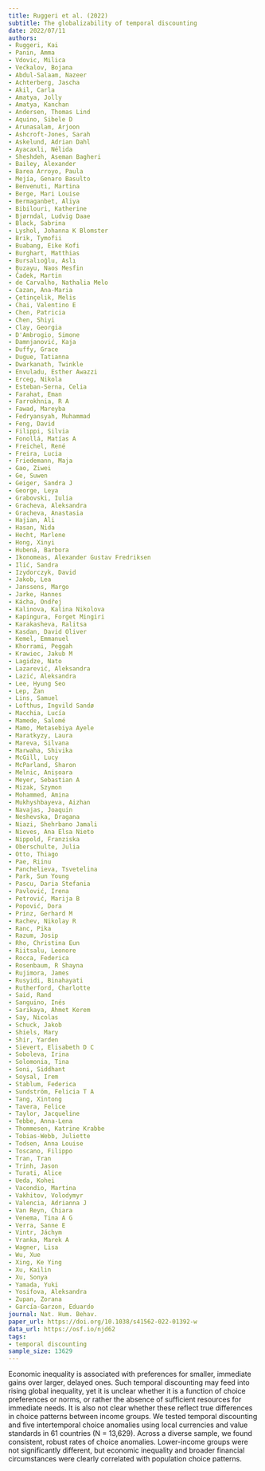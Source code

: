```yaml
---
title: Ruggeri et al. (2022)
subtitle: The globalizability of temporal discounting
date: 2022/07/11
authors:
- Ruggeri, Kai
- Panin, Amma
- Vdovic, Milica
- Većkalov, Bojana
- Abdul-Salaam, Nazeer
- Achterberg, Jascha
- Akil, Carla
- Amatya, Jolly
- Amatya, Kanchan
- Andersen, Thomas Lind
- Aquino, Sibele D
- Arunasalam, Arjoon
- Ashcroft-Jones, Sarah
- Askelund, Adrian Dahl
- Ayacaxli, Nélida
- Sheshdeh, Aseman Bagheri
- Bailey, Alexander
- Barea Arroyo, Paula
- Mejía, Genaro Basulto
- Benvenuti, Martina
- Berge, Mari Louise
- Bermaganbet, Aliya
- Bibilouri, Katherine
- Bjørndal, Ludvig Daae
- Black, Sabrina
- Lyshol, Johanna K Blomster
- Brik, Tymofii
- Buabang, Eike Kofi
- Burghart, Matthias
- Bursalıoğlu, Aslı
- Buzayu, Naos Mesfin
- Čadek, Martin
- de Carvalho, Nathalia Melo
- Cazan, Ana-Maria
- Çetinçelik, Melis
- Chai, Valentino E
- Chen, Patricia
- Chen, Shiyi
- Clay, Georgia
- D'Ambrogio, Simone
- Damnjanović, Kaja
- Duffy, Grace
- Dugue, Tatianna
- Dwarkanath, Twinkle
- Envuladu, Esther Awazzi
- Erceg, Nikola
- Esteban-Serna, Celia
- Farahat, Eman
- Farrokhnia, R A
- Fawad, Mareyba
- Fedryansyah, Muhammad
- Feng, David
- Filippi, Silvia
- Fonollá, Matías A
- Freichel, René
- Freira, Lucia
- Friedemann, Maja
- Gao, Ziwei
- Ge, Suwen
- Geiger, Sandra J
- George, Leya
- Grabovski, Iulia
- Gracheva, Aleksandra
- Gracheva, Anastasia
- Hajian, Ali
- Hasan, Nida
- Hecht, Marlene
- Hong, Xinyi
- Hubená, Barbora
- Ikonomeas, Alexander Gustav Fredriksen
- Ilić, Sandra
- Izydorczyk, David
- Jakob, Lea
- Janssens, Margo
- Jarke, Hannes
- Kácha, Ondřej
- Kalinova, Kalina Nikolova
- Kapingura, Forget Mingiri
- Karakasheva, Ralitsa
- Kasdan, David Oliver
- Kemel, Emmanuel
- Khorrami, Peggah
- Krawiec, Jakub M
- Lagidze, Nato
- Lazarević, Aleksandra
- Lazić, Aleksandra
- Lee, Hyung Seo
- Lep, Žan
- Lins, Samuel
- Lofthus, Ingvild Sandø
- Macchia, Lucía
- Mamede, Salomé
- Mamo, Metasebiya Ayele
- Maratkyzy, Laura
- Mareva, Silvana
- Marwaha, Shivika
- McGill, Lucy
- McParland, Sharon
- Melnic, Anișoara
- Meyer, Sebastian A
- Mizak, Szymon
- Mohammed, Amina
- Mukhyshbayeva, Aizhan
- Navajas, Joaquin
- Neshevska, Dragana
- Niazi, Shehrbano Jamali
- Nieves, Ana Elsa Nieto
- Nippold, Franziska
- Oberschulte, Julia
- Otto, Thiago
- Pae, Riinu
- Panchelieva, Tsvetelina
- Park, Sun Young
- Pascu, Daria Stefania
- Pavlović, Irena
- Petrović, Marija B
- Popović, Dora
- Prinz, Gerhard M
- Rachev, Nikolay R
- Ranc, Pika
- Razum, Josip
- Rho, Christina Eun
- Riitsalu, Leonore
- Rocca, Federica
- Rosenbaum, R Shayna
- Rujimora, James
- Rusyidi, Binahayati
- Rutherford, Charlotte
- Said, Rand
- Sanguino, Inés
- Sarikaya, Ahmet Kerem
- Say, Nicolas
- Schuck, Jakob
- Shiels, Mary
- Shir, Yarden
- Sievert, Elisabeth D C
- Soboleva, Irina
- Solomonia, Tina
- Soni, Siddhant
- Soysal, Irem
- Stablum, Federica
- Sundström, Felicia T A
- Tang, Xintong
- Tavera, Felice
- Taylor, Jacqueline
- Tebbe, Anna-Lena
- Thommesen, Katrine Krabbe
- Tobias-Webb, Juliette
- Todsen, Anna Louise
- Toscano, Filippo
- Tran, Tran
- Trinh, Jason
- Turati, Alice
- Ueda, Kohei
- Vacondio, Martina
- Vakhitov, Volodymyr
- Valencia, Adrianna J
- Van Reyn, Chiara
- Venema, Tina A G
- Verra, Sanne E
- Vintr, Jáchym
- Vranka, Marek A
- Wagner, Lisa
- Wu, Xue
- Xing, Ke Ying
- Xu, Kailin
- Xu, Sonya
- Yamada, Yuki
- Yosifova, Aleksandra
- Zupan, Zorana
- García-Garzon, Eduardo
journal: Nat. Hum. Behav.
paper_url: https://doi.org/10.1038/s41562-022-01392-w
data_url: https://osf.io/njd62
tags:
- temporal discounting
sample_size: 13629
---
```


Economic inequality is associated with preferences for smaller, immediate gains over larger, delayed ones. Such temporal discounting may feed into rising global inequality, yet it is unclear whether it is a function of choice preferences or norms, or rather the absence of sufficient resources for immediate needs. It is also not clear whether these reflect true differences in choice patterns between income groups. We tested temporal discounting and five intertemporal choice anomalies using local currencies and value standards in 61 countries (N = 13,629). Across a diverse sample, we found consistent, robust rates of choice anomalies. Lower-income groups were not significantly different, but economic inequality and broader financial circumstances were clearly correlated with population choice patterns.
